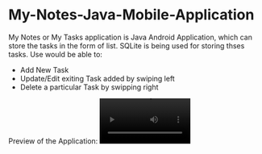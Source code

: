 # My-Notes-Java-Mobile-Application
My Notes or My Tasks application is Java Android Application, which can store the tasks in the form of list. SQLite is being used for storing thses tasks.
Use would be able to:
 - Add New Task
 - Update/Edit exiting Task added by swiping left
 - Delete a particular Task by swipping right

Preview of the Application:
<video src='/videos/preview.mp4' width=180/>
